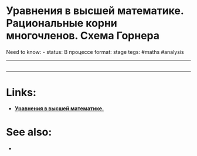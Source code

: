 # Уравнения в высшей математике. Рациональные корни многочленов. Схема Горнера

Need to know: -
status: В процессе
format: stage
tegs: #maths #analysis 

---
## 


---

# Links:
- [**Уравнения в высшей математике.**
](http://mathprofi.ru/uravnenija_v_vysshei_matematike.html)

# See also:
- 